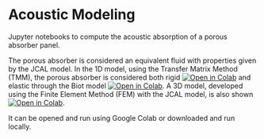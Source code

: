 # Acoustic Modeling

Jupyter notebooks to compute the acoustic absorption of a porous absorber panel.

The porous absorber is considered an equivalent fluid with properties given by the JCAL model. In the 1D model, using the Transfer Matrix Method (TMM), the porous absorber is considered both rigid [![Open in Colab](https://colab.research.google.com/assets/colab-badge.svg)](https://colab.research.google.com/github/XDJuanDC/Acoustics/blob/main/TMM_JCAL.ipynb) and elastic through the Biot model [![Open in Colab](https://colab.research.google.com/assets/colab-badge.svg)](https://colab.research.google.com/github/XDJuanDC/Acoustics/blob/main/TMM_Biot_JCAL.ipynb).
A 3D model, developed using the Finite Element Method (FEM) with the JCAL model, is also shown [![Open in Colab](https://colab.research.google.com/assets/colab-badge.svg)](https://colab.research.google.com/github/XDJuanDC/Acoustics/blob/main/FEM_JCAL.ipynb).

It can be opened and run using Google Colab or downloaded and run locally.
